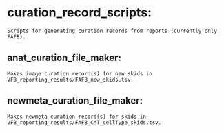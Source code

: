 
# curation_record_scripts:
    Scripts for generating curation records from reports (currently only FAFB).
    
## anat_curation_file_maker:
    Makes image curation record(s) for new skids in VFB_reporting_results/FAFB_new_skids.tsv.
    
## newmeta_curation_file_maker:
    Makes newmeta curation record(s) for skids in VFB_reporting_results/FAFB_CAT_cellType_skids.tsv.

